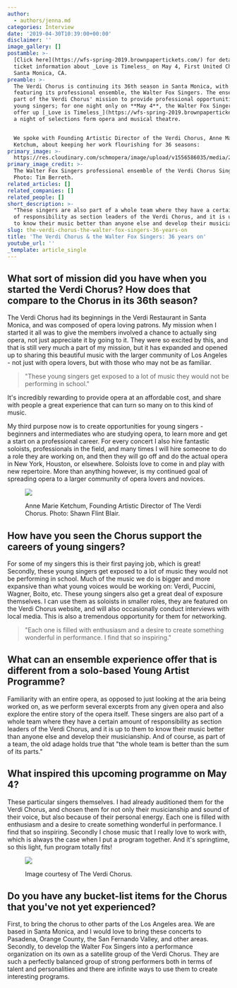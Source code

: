 ```yaml
---
author:
  - authors/jenna.md
categories: Interview
date: '2019-04-30T10:39:00+00:00'
disclaimer: ''
image_gallery: []
postamble: >-
  [Click here](https://wfs-spring-2019.brownpapertickets.com/) for details and
  ticket information about _Love is Timeless_ on May 4, First United Church,
  Santa Monica, CA.
preamble: >-
  The Verdi Chorus is continuing its 36th season in Santa Monica, with a concert
  featuring its professional ensemble, the Walter Fox Singers. The ensemble is
  part of the Verdi Chorus' mission to provide professional opportunities for
  young singers; for one night only on **May 4**, the Walter Fox Singers will
  offer up [_Love is Timeless_](https://wfs-spring-2019.brownpapertickets.com/),
  a night of selections form opera and musical theatre.


  We spoke with Founding Artistic Director of the Verdi Chorus, Anne Marie
  Ketchum, about keeping her work flourishing for 36 seasons:
primary_image: >-
  https://res.cloudinary.com/schmopera/image/upload/v1556586035/media/2019/04/sqVerdiChorus.jpg
primary_image_credit: >-
  The Walter Fox Singers professional ensemble of the Verdi Chorus Singers.
  Photo: Tim Berreth.
related_articles: []
related_companies: []
related_people: []
short_description: >-
  "These singers are also part of a whole team where they have a certain amount
  of responsibility as section leaders of the Verdi Chorus, and it is up to them
  to know their music better than anyone else and develop their musicianship."
slug: the-verdi-chorus-the-walter-fox-singers-36-years-on
title: 'The Verdi Chorus & the Walter Fox Singers: 36 years on'
youtube_url: ''
_template: article_single
---
```


## What sort of mission did you have when you started the Verdi Chorus? How does that compare to the Chorus in its 36th season?

The Verdi Chorus had its beginnings in the Verdi Restaurant in Santa Monica, and was composed of opera loving patrons. My mission when I started it all was to give the members involved a chance to actually sing opera, not just appreciate it by going to it. They were so excited by this, and that is still very much a part of my mission, but it has expanded and opened up to sharing this beautiful music with the larger community of Los Angeles - not just with opera lovers, but with those who may not be as familiar.

>"These young singers get exposed to a lot of music they would not be performing in school."

It's incredibly rewarding to provide opera at an affordable cost, and share with people a great experience that can turn so many on to this kind of music.

My third purpose now is to create opportunities for young singers - beginners and intermediates who are studying opera, to learn more and get a start on a professional career.  For every concert I also hire fantastic soloists, professionals in the field, and many times I will hire someone to do a role they are working on, and then they will go off and do the actual opera in New York, Houston, or elsewhere. Soloists love to come in and play with new repertoire. More than anything however, is my continued goal of spreading opera to a larger community of opera lovers and novices.

<figure data-type="image">

![](https://res.cloudinary.com/schmopera/image/upload/v1556642257/media/2019/04/Ketchum-pc-ShawnFlintBlair.jpg)

<figcaption>Anne Marie Ketchum, Founding Artistic Director of The Verdi Chorus. Photo: Shawn Flint Blair.</figcaption>

</figure>

## How have you seen the Chorus support the careers of young singers?

For some of my singers this is their first paying job, which is great!  Secondly, these young singers get exposed to a lot of music they would not be performing in school.  Much of the music we do is bigger and more expansive than what young voices would be working on: Verdi, Puccini, Wagner, Boito, etc. These young singers also get a great deal of exposure themselves. I can use them as soloists in smaller roles, they are featured on the Verdi Chorus website, and will also occasionally conduct interviews with local media. This is also a tremendous opportunity for them for networking.

>"Each one is filled with enthusiasm and a desire to create something wonderful in performance. I find that so inspiring."

## What can an ensemble experience offer that is different from a solo-based Young Artist Programme?

Familiarity with an entire opera, as opposed to just looking at the aria being worked on, as we perform several excerpts from any given opera and also explore the entire story of the opera itself. These singers are also part of a whole team where they have a certain amount of responsibility as section leaders of the Verdi Chorus, and it is up to them to know their music better than anyone else and develop their musicianship. And of course, as part of a team, the old adage holds true that "the whole team is better than the sum of its parts."

## What inspired this upcoming programme on May 4?

These particular singers themselves. I had already auditioned them for the Verdi Chorus, and chosen them for not only their musicianship and sound of their voice, but also because of their personal energy.  Each one is filled with enthusiasm and a desire to create something wonderful in performance. I find that so inspiring. Secondly I chose music that I really love to work with, which is always the case when I put a program together.  And it's springtime, so this light, fun program totally fits!

<figure data-type="image">

![](https://res.cloudinary.com/schmopera/image/upload/v1556642240/media/2019/04/VerdiChorus.jpg)

<figcaption>Image courtesy of The Verdi Chorus.</figcaption>

</figure>

## Do you have any bucket-list items for the Chorus that you've not yet experienced?

First, to bring the chorus to other parts of the Los Angeles area. We are based in Santa Monica, and I would love to bring these concerts to Pasadena, Orange County, the San Fernando Valley, and other areas.  Secondly, to develop the Walter Fox Singers into a performance organization on its own as a satellite group of the Verdi Chorus.  They are such a perfectly balanced group of strong performers both in terms of talent and personalities and there are infinite ways to use them to create interesting programs.
